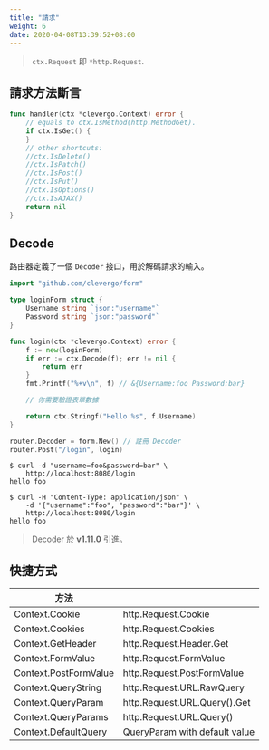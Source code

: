 ```yaml
---
title: "請求"
weight: 6
date: 2020-04-08T13:39:52+08:00
---
```


> `ctx.Request` 即 `*http.Request`.

## 請求方法斷言

```go
func handler(ctx *clevergo.Context) error {
	// equals to ctx.IsMethod(http.MethodGet).
	if ctx.IsGet() {
	}
	// other shortcuts:
	//ctx.IsDelete()
	//ctx.IsPatch()
	//ctx.IsPost()
	//ctx.IsPut()
	//ctx.IsOptions()
	//ctx.IsAJAX()
	return nil
}
```

## Decode

路由器定義了一個 `Decoder` 接口，用於解碼請求的輸入。

```go
import "github.com/clevergo/form"
```

```go
type loginForm struct {
	Username string `json:"username"`
	Password string `json:"password"`
}

func login(ctx *clevergo.Context) error {
	f := new(loginForm)
	if err := ctx.Decode(f); err != nil {
		return err
	}
	fmt.Printf("%+v\n", f) // &{Username:foo Password:bar}

	// 你需要驗證表單數據

	return ctx.Stringf("Hello %s", f.Username)
}

router.Decoder = form.New() // 註冊 Decoder
router.Post("/login", login)
```

```shell
$ curl -d "username=foo&password=bar" \
	http://localhost:8080/login
hello foo

$ curl -H "Content-Type: application/json" \
	-d '{"username":"foo", "password":"bar"}' \
	http://localhost:8080/login
hello foo
```

> Decoder 於 **v1.11.0** 引進。

## 快捷方式

| 方法 | |
|---|---|
| Context.Cookie | http.Request.Cookie |
| Context.Cookies | http.Request.Cookies |
| Context.GetHeader | http.Request.Header.Get |
| Context.FormValue | http.Request.FormValue |
| Context.PostFormValue | http.Request.PostFormValue |
| Context.QueryString | http.Request.URL.RawQuery |
| Context.QueryParam | http.Request.URL.Query().Get |
| Context.QueryParams | http.Request.URL.Query() |
| Context.DefaultQuery | QueryParam with default value |
